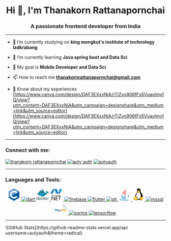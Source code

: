 <h1 align="center">Hi 👋, I'm Thanakorn Rattanapornchai</h1>
<h3 align="center">A passionate frontend developer from India</h3>
<hr>

- 🔭 I’m currently studying on **king mongkut's institute of technology ladkrabang**

- 🌱 I’m currently learning **Java spring boot and Data Sci**

- 🤝 My goal is **Mobile Developer and Data Sci**

- 📫 How to reach me **thanakornrattanapornchai@gmail.com**

- 📄 Know about my experiences [https://www.canva.com/design/DAF3EXxxNiA/rTiZvo906fFs5VuavImyfQ/view?utm_content=DAF3EXxxNiA&utm_campaign=designshare&utm_medium=link&utm_source=editor](https://www.canva.com/design/DAF3EXxxNiA/rTiZvo906fFs5VuavImyfQ/view?utm_content=DAF3EXxxNiA&utm_campaign=designshare&utm_medium=link&utm_source=editor)
<hr>
<h3 align="left">Connect with me:</h3>
<p align="left">
<a href="https://linkedin.com/in/thanakorn rattanapornchai" target="blank"><img align="center" src="https://raw.githubusercontent.com/rahuldkjain/github-profile-readme-generator/master/src/images/icons/Social/linked-in-alt.svg" alt="thanakorn rattanapornchai" height="30" width="40" /></a>
<a href="https://fb.com/auty auth" target="blank"><img align="center" src="https://raw.githubusercontent.com/rahuldkjain/github-profile-readme-generator/master/src/images/icons/Social/facebook.svg" alt="auty auth" height="30" width="40" /></a>
<a href="https://instagram.com/autyauth" target="blank"><img align="center" src="https://raw.githubusercontent.com/rahuldkjain/github-profile-readme-generator/master/src/images/icons/Social/instagram.svg" alt="autyauth" height="30" width="40" /></a>
</p>
<hr>
<h3 align="left">Languages and Tools:</h3>
<p align="center"> <a href="https://www.cprogramming.com/" target="_blank" rel="noreferrer"> <img src="https://raw.githubusercontent.com/devicons/devicon/master/icons/c/c-original.svg" alt="c" width="40" height="40"/> </a> <a href="https://dart.dev" target="_blank" rel="noreferrer"> <img src="https://www.vectorlogo.zone/logos/dartlang/dartlang-icon.svg" alt="dart" width="40" height="40"/> </a> <a href="https://www.docker.com/" target="_blank" rel="noreferrer"> <img src="https://raw.githubusercontent.com/devicons/devicon/master/icons/docker/docker-original-wordmark.svg" alt="docker" width="40" height="40"/> </a> <a href="https://dotnet.microsoft.com/" target="_blank" rel="noreferrer"> <img src="https://raw.githubusercontent.com/devicons/devicon/master/icons/dot-net/dot-net-original-wordmark.svg" alt="dotnet" width="40" height="40"/> </a> <a href="https://firebase.google.com/" target="_blank" rel="noreferrer"> <img src="https://www.vectorlogo.zone/logos/firebase/firebase-icon.svg" alt="firebase" width="40" height="40"/> </a> <a href="https://flutter.dev" target="_blank" rel="noreferrer"> <img src="https://www.vectorlogo.zone/logos/flutterio/flutterio-icon.svg" alt="flutter" width="40" height="40"/> </a> <a href="https://git-scm.com/" target="_blank" rel="noreferrer"> <img src="https://www.vectorlogo.zone/logos/git-scm/git-scm-icon.svg" alt="git" width="40" height="40"/> </a> <a href="https://www.java.com" target="_blank" rel="noreferrer"> <img src="https://raw.githubusercontent.com/devicons/devicon/master/icons/java/java-original.svg" alt="java" width="40" height="40"/> </a> <a href="https://www.linux.org/" target="_blank" rel="noreferrer"> <img src="https://raw.githubusercontent.com/devicons/devicon/master/icons/linux/linux-original.svg" alt="linux" width="40" height="40"/> </a> <a href="https://www.microsoft.com/en-us/sql-server" target="_blank" rel="noreferrer"> <img src="https://www.svgrepo.com/show/303229/microsoft-sql-server-logo.svg" alt="mssql" width="40" height="40"/> </a> <a href="https://www.mysql.com/" target="_blank" rel="noreferrer"> <img src="https://raw.githubusercontent.com/devicons/devicon/master/icons/mysql/mysql-original-wordmark.svg" alt="mysql" width="40" height="40"/> </a> <a href="https://spring.io/" target="_blank" rel="noreferrer"> <img src="https://www.vectorlogo.zone/logos/springio/springio-icon.svg" alt="spring" width="40" height="40"/> </a> <a href="https://www.tensorflow.org" target="_blank" rel="noreferrer"> <img src="https://www.vectorlogo.zone/logos/tensorflow/tensorflow-icon.svg" alt="tensorflow" width="40" height="40"/> </a> </p>
<hr>
![GitHub Stats](https://github-readme-stats.vercel.app/api username=autyauth&theme=radical)
